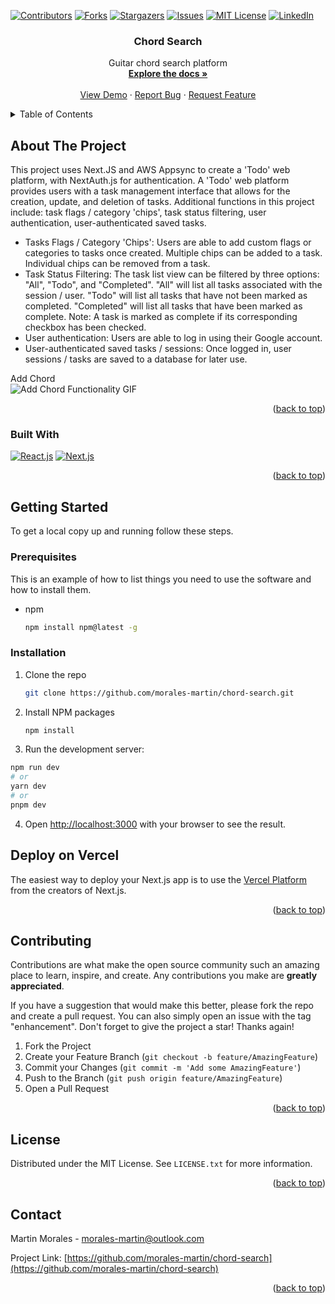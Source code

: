 <a name="readme-top"></a>

[![Contributors][contributors-shield]][contributors-url]
[![Forks][forks-shield]][forks-url]
[![Stargazers][stars-shield]][stars-url]
[![Issues][issues-shield]][issues-url]
[![MIT License][license-shield]][license-url]
[![LinkedIn][linkedin-shield]][linkedin-url]


<h3 align="center">Chord Search</h3>

  <p align="center">
    Guitar chord search platform
    <br />
    <a href="https://github.com/morales-martin/todo-app"><strong>Explore the docs »</strong></a>
    <br />
    <br />
    <a href="https://github.com/morales-martin/todo-app">View Demo</a>
    ·
    <a href="https://github.com/morales-martin/todo-app/issues">Report Bug</a>
    ·
    <a href="https://github.com/morales-martin/todo-app/issues">Request Feature</a>
  </p>
</div>



<!-- TABLE OF CONTENTS -->
<details>
  <summary>Table of Contents</summary>
  <ol>
    <li>
      <a href="#about-the-project">About The Project</a>
      <ul>
        <li><a href="#built-with">Built With</a></li>
      </ul>
    </li>
    <li>
      <a href="#getting-started">Getting Started</a>
      <ul>
        <li><a href="#prerequisites">Prerequisites</a></li>
        <li><a href="#installation">Installation</a></li>
      </ul>
    </li>
    <li><a href="#contributing">Contributing</a></li>
    <li><a href="#license">License</a></li>
    <li><a href="#contact">Contact</a></li>
  </ol>
</details>



<!-- ABOUT THE PROJECT -->
## About The Project

This project uses Next.JS and AWS Appsync to create a 'Todo' web platform, with NextAuth.js for authentication. A 'Todo' web platform provides users with a task management interface that allows for the creation, update, and deletion of tasks. Additional functions in this project include: task flags / category 'chips', task status filtering, user authentication, user-authenticated saved tasks. 

- Tasks Flags / Category 'Chips': Users are able to add custom flags or categories to tasks once created. Multiple chips can be added to a task. Individual chips can be removed from a task.
- Task Status Filtering: The task list view can be filtered by three options: "All", "Todo", and "Completed". "All" will list all tasks associated with the session / user. "Todo" will list all tasks that have not been marked as completed. "Completed" will list all tasks that have been marked as complete. Note: A task is marked as complete if its corresponding checkbox has been checked.
- User authentication: Users are able to log in using their Google account. 
- User-authenticated saved tasks / sessions: Once logged in, user sessions / tasks are saved to a database for later use.

Add Chord<br />
![Add Chord Functionality GIF](https://media.giphy.com/media/IRgicdHHjHdYZT2hjq/giphy.gif)

<p align="right">(<a href="#readme-top">back to top</a>)</p>



### Built With

[![React.js][React.js]][React-url]
[![Next.js][Next.js]][Next-url]

<p align="right">(<a href="#readme-top">back to top</a>)</p>



<!-- GETTING STARTED -->
## Getting Started

To get a local copy up and running follow these steps.

### Prerequisites

This is an example of how to list things you need to use the software and how to install them.
* npm
  ```sh
  npm install npm@latest -g
  ```

### Installation

1. Clone the repo
   ```sh
   git clone https://github.com/morales-martin/chord-search.git
   ```
2. Install NPM packages
   ```sh
   npm install
   ```
3. Run the development server:

  ```bash
  npm run dev
  # or
  yarn dev
  # or
  pnpm dev 
  ```
  
4. Open [http://localhost:3000](http://localhost:3000) with your browser to see the result.

## Deploy on Vercel

The easiest way to deploy your Next.js app is to use the [Vercel Platform](https://vercel.com/new?utm_medium=default-template&filter=next.js&utm_source=create-next-app&utm_campaign=create-next-app-readme) from the creators of Next.js.


<p align="right">(<a href="#readme-top">back to top</a>)</p>


<!-- CONTRIBUTING -->
## Contributing

Contributions are what make the open source community such an amazing place to learn, inspire, and create. Any contributions you make are **greatly appreciated**.

If you have a suggestion that would make this better, please fork the repo and create a pull request. You can also simply open an issue with the tag "enhancement".
Don't forget to give the project a star! Thanks again!

1. Fork the Project
2. Create your Feature Branch (`git checkout -b feature/AmazingFeature`)
3. Commit your Changes (`git commit -m 'Add some AmazingFeature'`)
4. Push to the Branch (`git push origin feature/AmazingFeature`)
5. Open a Pull Request

<p align="right">(<a href="#readme-top">back to top</a>)</p>



<!-- LICENSE -->
## License

Distributed under the MIT License. See `LICENSE.txt` for more information.

<p align="right">(<a href="#readme-top">back to top</a>)</p>



<!-- CONTACT -->
## Contact

Martin Morales - morales-martin@outlook.com

Project Link: [https://github.com/morales-martin/chord-search](https://github.com/morales-martin/chord-search)

<p align="right">(<a href="#readme-top">back to top</a>)</p>




<!-- MARKDOWN LINKS & IMAGES -->
<!-- https://www.markdownguide.org/basic-syntax/#reference-style-links -->
[contributors-shield]: https://img.shields.io/github/contributors/morales-martin/chord-search.svg?style=for-the-badge
[contributors-url]: https://github.com/morales-martin/chord-search/graphs/contributors
[forks-shield]: https://img.shields.io/github/forks/morales-martin/chord-search.svg?style=for-the-badge
[forks-url]: https://github.com/morales-martin/chord-search/network/members
[stars-shield]: https://img.shields.io/github/stars/morales-martin/chord-search.svg?style=for-the-badge
[stars-url]: https://github.com/morales-martin/chord-search/stargazers
[issues-shield]: https://img.shields.io/github/issues/morales-martin/chord-search.svg?style=for-the-badge
[issues-url]: https://github.com/morales-martin/chord-search/issues
[license-shield]: https://img.shields.io/github/license/morales-martin/chord-search.svg?style=for-the-badge
[license-url]: https://github.com/morales-martin/chord-search/blob/master/LICENSE.txt
[linkedin-shield]: https://img.shields.io/badge/-LinkedIn-black.svg?style=for-the-badge&logo=linkedin&colorB=555
[linkedin-url]: https://linkedin.com/in/morales-martin24/
[product-screenshot]: images/screenshot.png
[Next.js]: https://img.shields.io/badge/next.js-000000?style=for-the-badge&logo=nextdotjs&logoColor=white
[Next-url]: https://nextjs.org/
[React.js]: https://img.shields.io/badge/React-20232A?style=for-the-badge&logo=react&logoColor=61DAFB
[React-url]: https://reactjs.org/
[Vue.js]: https://img.shields.io/badge/Vue.js-35495E?style=for-the-badge&logo=vuedotjs&logoColor=4FC08D
[Vue-url]: https://vuejs.org/
[Angular.io]: https://img.shields.io/badge/Angular-DD0031?style=for-the-badge&logo=angular&logoColor=white
[Angular-url]: https://angular.io/
[Svelte.dev]: https://img.shields.io/badge/Svelte-4A4A55?style=for-the-badge&logo=svelte&logoColor=FF3E00
[Svelte-url]: https://svelte.dev/
[Laravel.com]: https://img.shields.io/badge/Laravel-FF2D20?style=for-the-badge&logo=laravel&logoColor=white
[Laravel-url]: https://laravel.com
[Bootstrap.com]: https://img.shields.io/badge/Bootstrap-563D7C?style=for-the-badge&logo=bootstrap&logoColor=white
[Bootstrap-url]: https://getbootstrap.com
[JQuery.com]: https://img.shields.io/badge/jQuery-0769AD?style=for-the-badge&logo=jquery&logoColor=white
[JQuery-url]: https://jquery.com 
